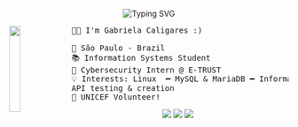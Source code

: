 <div align="center" >

![Typing SVG](https://readme-typing-svg.demolab.com?font=Amaranth&pause=1000&color=F7C529&width=435&lines=Hello%2C+you!+I'm+Gabriela+Caligares!+%F0%9F%96%96)

</div>

<img src="https://i.pinimg.com/originals/52/f8/95/52f8954e4f362d00ff86528e71f5fd98.gif" width="20%" align="left" />

<pre>
 👩‍💻 I'm Gabriela Caligares :)

 📍 São Paulo - Brazil
 📚 Information Systems Student
 💼 Cybersecurity Intern @ E-TRUST
 💡 Interests: Linux  ━ MySQL & MariaDB ━ Information Security ━ Cloud ━ 
 API testing & creation
 💌 UNICEF Volunteer!
</pre>

<!-- Hyperlinks -->

<div align="center" >
  
[![](https://img.shields.io/badge/LinkedIn-0a66c2)](http://linkedin.com/in/gabrielacaligares)
[![](https://img.shields.io/badge/Website-696af5)](https://caligares.github.io/)
[![](https://img.shields.io/badge/CV-A864C8)]([https://drive.google.com/uc?export=download&id=1OmtnlYn_Ar4IhaErO8TEUAH_sjCjSKqO])

</div>
